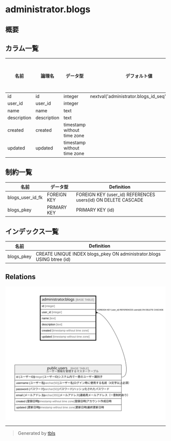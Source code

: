 # administrator.blogs

## 概要

## カラム一覧

| 名前 | 論理名 | データ型 | デフォルト値 | NULL許可 | 子テーブル | 親テーブル | コメント |
| ---- | ------ | -------- | ------------ | -------- | ---------- | ---------- | -------- |
| id | id | integer | nextval('administrator.blogs_id_seq'::regclass) | false |  |  |  |
| user_id | user_id | integer |  | false |  | [public.users](public.users.md) |  |
| name | name | text |  | false |  |  |  |
| description | description | text |  | true |  |  |  |
| created | created | timestamp without time zone |  | false |  |  |  |
| updated | updated | timestamp without time zone |  | true |  |  |  |

## 制約一覧

| 名前 | データ型 | Definition |
| ---- | ---- | ---------- |
| blogs_user_id_fk | FOREIGN KEY | FOREIGN KEY (user_id) REFERENCES users(id) ON DELETE CASCADE |
| blogs_pkey | PRIMARY KEY | PRIMARY KEY (id) |

## インデックス一覧

| 名前 | Definition |
| ---- | ---------- |
| blogs_pkey | CREATE UNIQUE INDEX blogs_pkey ON administrator.blogs USING btree (id) |

## Relations

![er](administrator.blogs.svg)

---

> Generated by [tbls](https://github.com/k1LoW/tbls)

